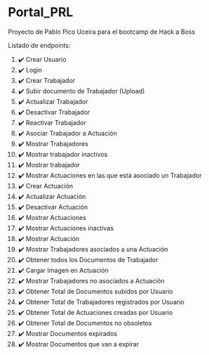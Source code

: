 # Portal_PRL

Proyecto de Pablo Pico Uceira para el bootcamp de Hack a Boss

Listado de endpoints:

1.  ✔️ Crear Usuario
2.  ✔️ Login
3.  ✔️ Crear Trabajador
4.  ✔️ Subir documento de Trabajador (Upload)
5.  ✔️ Actualizar Trabajador
6.  ✔️ Desactivar Trabajador
7.  ✔️ Reactivar Trabajador
8.  ✔️ Asociar Trabajador a Actuación
9.  ✔️ Mostrar Trabajadores
10. ✔️ Mostrar trabajador inactivos
11. ✔️ Mostrar trabajador
12. ✔️ Mostrar Actuaciones en las que está asociado un Trabajador
13. ✔️ Crear Actuación
14. ✔️ Actualizar Actuación
15. ✔️ Desactivar Actuación
16. ✔️ Mostrar Actuaciones
17. ✔️ Mostrar Actuaciones inactivas
18. ✔️ Mostrar Actuación
19. ✔️ Mostrar Trabajadores asociados a una Actuación
20. ✔️ Obtener todos los Documentos de Trabajador
21. ✔️ Cargar Imagen en Actuación
22. ✔️ Mostrar Trabajadores no asociados a Actuación
23. ✔️ Obtener Total de Documentos subidos por Usuario
24. ✔️ Obtener Total de Trabajadores registrados por Usuario
25. ✔️ Obtener Total de Actuaciones creadas por Usuario
26. ✔️ Obtener Total de Documentos no obsoletos
27. ✔️ Mostrar Documentos expirados
28. ✔️ Mostrar Documentos que van a expirar
